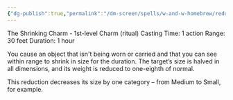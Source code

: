 ```yaml
---
{"dg-publish":true,"permalink":"/dm-screen/spells/w-and-w-homebrew/reducio/"}
---
```


The Shrinking Charm - 1st-level Charm (ritual) 
Casting Time: 1 action 
Range: 30 feet 
Duration: 1 hour 

You cause an object that isn't being worn or carried and that you can see within range to shrink in size for the duration. The target’s size is halved in all dimensions, and its weight is reduced to one-eighth of normal. 

This reduction decreases its size by one category – from Medium to Small, for example.